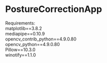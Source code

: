 # PostureCorrectionApp

Requirements:<br/>
matplotlib==3.8.2<br/>
mediapipe==0.10.9<br/>
opencv_contrib_python==4.9.0.80<br/>
opencv_python==4.9.0.80<br/>
Pillow==10.3.0<br/>
winotify==1.1.0<br/>
